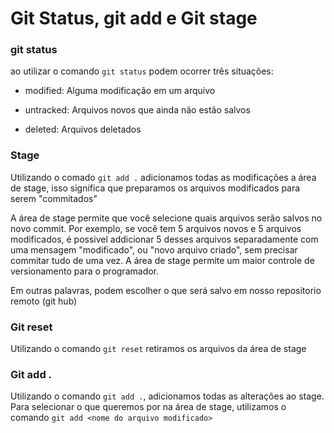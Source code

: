 # Git Status, git add e Git stage

### git status

ao utilizar o comando `git status` podem ocorrer três situações:

- modified: Alguma modificação em um arquivo

- untracked: Arquivos novos que ainda não estão salvos

- deleted: Arquivos deletados

### Stage

Utilizando o comado `git add .` adicionamos todas as modificações a área de stage, isso significa que preparamos os arquivos modificados para serem "commitados"

A área de stage permite que você selecione quais arquivos serão salvos no novo commit.
Por exemplo, se você tem 5 arquivos novos e 5 arquivos modificados, é possivel addicionar 5 desses arquivos separadamente com uma mensagem "modificado", ou "novo arquivo criado", sem precisar commitar tudo de uma vez. A área de stage permite um maior controle de versionamento para o programador.

Em outras palavras, podem escolher o que será salvo em nosso repositorio remoto (git hub)

### Git reset

Utilizando o comando `git reset` retiramos os arquivos da área de stage

### Git add .

Utilizando o comando `git add .`, adicionamos todas as alterações ao stage. Para selecionar o que queremos por na área de stage, utilizamos o comando `git add <nome do arquivo modificado>`